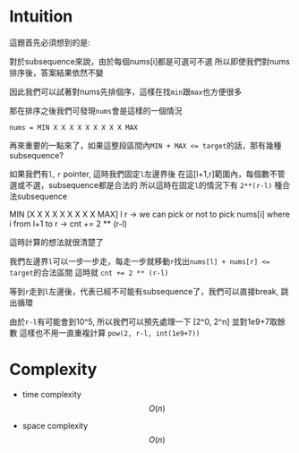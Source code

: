 # Intuition

這題首先必須想到的是:

對於subsequence來說，由於每個nums[i]都是可選可不選
所以即使我們對nums排序後，答案結果依然不變

因此我們可以試著對nums先排個序，這樣在找`min`跟`max`也方便很多

那在排序之後我們可發現`nums`會是這樣的一個情況

`nums = MIN X X X X X X X X X MAX`

再來重要的一點來了，如果這整段區間內`MIN + MAX <= target`的話，那有幾種subsequence?

如果我們有`l`, `r` pointer, 這時我們固定`l`左邊界後
在這[l+1,r]範圍內，每個數不管選或不選，subsequence都是合法的
所以這時在固定`l`的情況下有 `2**(r-l)` 種合法subsequence

MIN [X X X X X X X X X MAX]
l                       r   -> we can pick or not to pick nums[i] where i from l+1 to r
                            -> cnt += 2 ** (r-l)

這時計算的想法就很清楚了

我們左邊界`l`可以一步一步走，每走一步就移動`r`找出`nums[l] + nums[r] <= target`的合法區間
這時就 `cnt += 2 ** (r-l)`

等到`r`走到`l`左邊後，代表已經不可能有subsequence了，我們可以直接break, 跳出循環

由於`r-l`有可能會到10^5, 所以我們可以預先處理一下 [2^0, 2^n] 並對1e9+7取餘數
這樣也不用一直重複計算 `pow(2, r-l, int(1e9+7))`

# Complexity

- time complexity
$$O(n)$$

- space complexity
$$O(n)$$
